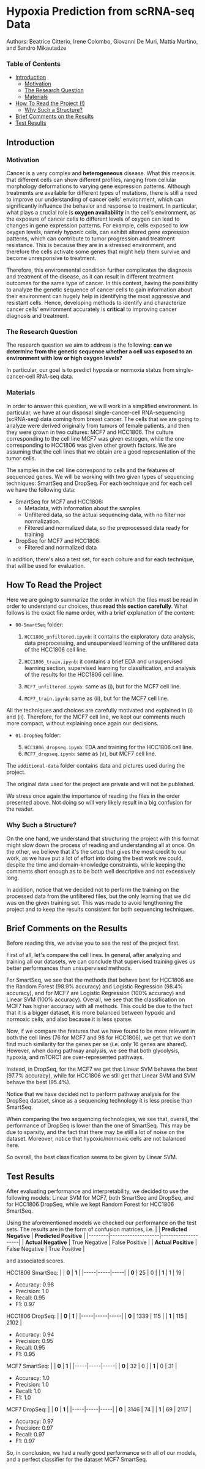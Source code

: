 # Hypoxia Prediction from scRNA-seq Data

Authors: Beatrice Citterio, Irene Colombo, Giovanni De Muri, Mattia Martino, and Sandro Mikautadze

### Table of Contents
* [Introduction](#introduction)
  * [Motivation](#motivation)
  * [The Research Question](#the-research-question)
  * [Materials](#materials)
* [How To Read the Project (!)](#how-to-read-the-project)
  * [Why Such a Structure?](#why-such-a-structure)
* [Brief Comments on the Results](#brief-comments-on-the-results)
* [Test Results](#test-results)

## Introduction

### Motivation
Cancer is a very complex and **heterogeneous** disease. What this means is that different cells can show different profiles, ranging from cellular morphology deformations to varying gene expression patterns. Although treatments are available for different types of mutations, there is still a need to improve our understanding of cancer cells' environment, which can significantly influence the behavior and response to treatment. In particular, what plays a crucial role is **oxygen availability** in the cell's environment, as the exposure of cancer cells to different levels of oxygen can lead to changes in gene expression patterns. For example, cells exposed to low oxygen levels, namely *hypoxic* cells, can exhibit altered gene expression patterns, which can contribute to tumor progression and treatment resistance. This is because they are in a stressed environment, and therefore the cells activate some genes that might help them survive and become unresponsive to treatment.

Therefore, this environmental condition further complicates the diagnosis and treatment of the disease, as it can result in different treatment outcomes for the same type of cancer. In this context, having the possibility to analyze the genetic sequence of cancer cells to gain information about their environment can hugely help in identifying the most aggressive and resistant cells. Hence, developing methods to identify and characterize cancer cells' environment accurately is **critical** to improving cancer diagnosis and treatment.

### The Research Question
The research question we aim to address is the following: **can we determine from the genetic sequence whether a cell was exposed to an environment with low or high oxygen levels?**

In particular, our goal is to predict hypoxia or normoxia status from single-cancer-cell RNA-seq data.

### Materials
In order to answer this question, we will work in a simplified environment. In particular, we have at our disposal single-cancer-cell RNA-sequencing (scRNA-seq) data coming from breast cancer. The cells that we are going to analyze were derived originally from tumors of female patients, and then they were grown in two cultures: MCF7 and HCC1806. The culture corresponding to the cell line MCF7 was given estrogen, while the one corresponding to HCC1806 was given other growth factors. We are assuming that the cell lines that we obtain are a good representation of the tumor cells.

The samples in the cell line correspond to cells and the features of sequenced genes. We will be working with two given types of sequencing techniques: SmartSeq and DropSeq. For each technique and for each cell we have the following data:
- SmartSeq for MCF7 and HCC1806:
  - Metadata, with information about the samples
  - Unfiltered data, so the actual sequencing data, with no filter nor normalization.
  - Filtered and normalized data, so the preprocessed data ready for training
- DropSeq for MCF7 and HCC1806:
  - Filtered and normalized data

In addition, there's also a test set, for each colture and for each technique, that will be used for evaluation.

## How To Read the Project
Here we are going to summarize the order in which the files must be read in order to understand our choices, thus **read this section carefully**. What follows is the exact file name order, with a brief explanation of the content:

- ```00-SmartSeq``` folder:

  1. ```HCC1806_unfiltered.ipynb```: it contains the exploratory data analysis, data preprocessing, and unsupervised learning of the unfiltered data of the HCC1806 cell line.

  2. ```HCC1806_train.ipynb```: it contains a brief EDA and unsupervised learning section, supervised learning for classification, and analysis of the results for the HCC1806 cell line.

  3. ```MCF7_unfiltered.ipynb```: same as (i), but for the MCF7 cell line.

  4. ```MCF7_train.ipynb```: same as (ii), but for the MCF7 cell line.

All the techniques and choices are carefully motivated and explained in (i) and (ii). Therefore, for the MCF7 cell line, we kept our comments much more compact, without explaining once again our decisions.

- ```01-DropSeq``` folder:

  5. ```HCC1806_dropseq.ipynb```: EDA and training for the HCC1806 cell line.
  6. ```MCF7_dropseq.ipynb```: same as (v), but MCF7 cell line.

The ```additional-data``` folder contains data and pictures used during the project.

The original data used for the project are private and will not be published.

We stress once again the importance of reading the files in the order presented above. Not doing so will very likely result in a big confusion for the reader.

### Why Such a Structure?
On the one hand, we understand that structuring the project with this format might slow down the process of reading and understanding all at once. On the other, we believe that it's the setup that gives the most credit to our work, as we have put a lot of effort into doing the best work we could, despite the time and domain-knowledge constraints, while keeping the comments short enough as to be both well descriptive and not excessively long.

In addition, notice that we decided not to perform the training on the processed data from the unfiltered files, but the only learning that we did was on the given training set. This was made to avoid lengthening the project and to keep the results consistent for both sequencing techniques.

## Brief Comments on the Results

Before reading this, we advise you to see the rest of the project first. 

First of all, let's compare the cell lines. In general, after analyzing and training all our datasets, we can conclude that supervised training gives us better performances than unsupervised methods.

For SmartSeq, we see that the methods that behave best for HCC1806 are the Random Forest (98.9% accuracy) and Logistic Regression (98.4% accuracy), and for MCF7 are Logistic Regression (100% accuracy) and Linear SVM (100% accuracy). Overall, we see that the classification on MCF7 has higher accuracy with all methods. This could be due to the fact that it is a bigger dataset, it is more balanced between hypoxic and normoxic cells, and also because it is less sparse.

Now, if we compare the features that we have found to be more relevant in both the cell lines (76 for MCF7 and 98 for HCC1806), we get that we don't find much similarity for the genes per se (i.e. only 16 genes are shared). However, when doing pathway analysis, we see that both glycolysis, hypoxia, and mTORC1 are over-represented pathways.

Instead, in DropSeq, for the MCF7 we get that Linear SVM behaves the best (97.7% accuracy), while for HCC1806 we still get that Linear SVM and SVM behave the best (95.4%).

Notice that we have decided not to perform pathway analysis for the DropSeq dataset, since as a sequencing technology it is less precise than SmartSeq.

When comparing the two sequencing technologies, we see that, overall, the performance of DropSeq is lower than the one of SmartSeq. This may be due to sparsity, and the fact that there may be still a lot of noise on the dataset. Moreover, notice that hypoxic/normoxic cells are not balanced here. 

So overall, the best classification seems to be given by Linear SVM.

## Test Results

After evaluating performance and interpretability, we decided to use the following models: Linear SVM for MCF7, both SmartSeq and DropSeq, and for HCC1806 DropSeq, while we kept Random Forest for HCC1806 SmartSeq.

Using the aforementioned models we checked our performance on the test sets. The results are in the form of confusion matrices, i.e.
|        | **Predicted Negative** | **Predicted Positive** |
|--------|--------------------|--------------------|
| **Actual Negative** | True Negative | False Positive |
| **Actual Positive** | False Negative | True Positive |

and associated scores.

HCC1806 SmartSeq:
| | **0** | **1** |
|-----|-----|-----|
| **0** | 25 | 0 |
| **1** | 1 | 19 |

- Accuracy: 0.98
- Precision: 1.0
- Recall: 0.95
- F1: 0.97

HCC1806 DropSeq:
| | **0** | **1** |
|-----|-----|-----|
| **0** | 1339 | 115 |
| **1** | 115 | 2102 |

- Accuracy: 0.94
- Precision: 0.95
- Recall: 0.95
- F1: 0.95

MCF7 SmartSeq:
| | **0** | **1** |
|-----|-----|-----|
| **0** | 32 | 0 |
| **1** | 0 | 31 |

- Accuracy: 1.0
- Precision: 1.0
- Recall: 1.0
- F1: 1.0

MCF7 DropSeq:
| | **0** | **1** |
|-----|-----|-----|
| **0** | 3146 | 74 |
| **1** | 69 | 2117 |

- Accuracy: 0.97
- Precision: 0.97
- Recall: 0.97
- F1: 0.97

So, in conclusion, we had a really good performance with all of our models, and a perfect classifier for the dataset MCF7 SmartSeq.
